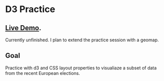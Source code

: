 # D3 Practice

## [Live Demo](https://codepen.io/borntofrappe/full/WBPwPw).

Currently unfinished. I plan to extend the practice session with a geomap.

## Goal

Practice with d3 and CSS layout properties to visualiaze a subset of data from the recent European elections.